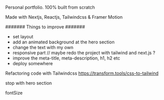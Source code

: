 Personal portfolio. 100% built from scratch

Made with Nextjs, Reactjs, Tailwindcss & Framer Motion

####### Things to improve #######
- set layout
- add an animated background at the hero section
- change the text with my own
- responsive part // maybe redo the project with tailwind and next.js ?
- improve the meta-title, meta-description, h1, h2 etc
- deploy somewhere


Refactoring code with Tailwindcss 
https://transform.tools/css-to-tailwind

stop with hero section


fontSize